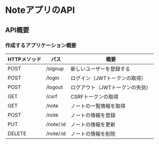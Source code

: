 # NoteアプリのAPI
## API概要

### 作成するアプリケーション概要

| HTTPメソッド | パス | 概要 |
| ---- | ---- | ---- |
| POST | /signup | 新しいユーザーを登録する |
| POST | /login | ログイン（JWTトークンの取得） |
| POST | /logout | ログアウト（JWTトークンの失効） |
| GET  | /csrf | CSRFトークンの取得 |
| GET  | /note | ノートの一覧情報を取得 |
| POST  | /note | ノートの情報を登録 |
| PUT  | /note/:id | ノートの情報を更新 |
| DELETE  | /note/:id | ノートの情報を削除 |
